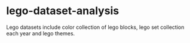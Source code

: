 # lego-dataset-analysis
Lego datasets include color collection of lego blocks, lego set collection each year and lego themes.
